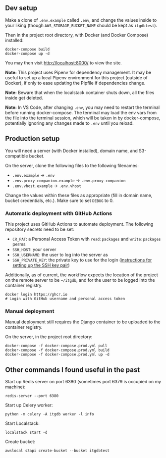 ## Dev setup

Make a clone of `.env.example` called `.env`, and change the values inside to
your liking (though `AWS_STORAGE_BUCKET_NAME` should be kept as `itgdbtest`).

Then in the project root directory, with Docker (and Docker Compose) installed:

```shell
docker-compose build
docker-compose up -d
```

You may then visit [http://localhost:8000/](http://localhost:8000/) to view
the site.

**Note:** This project uses Pipenv for dependency management. It may be useful
to set up a local Pipenv environment for this project (outside of Docker), if 
only to ease updating the Pipfile if dependencies change.

**Note:** Beware that when the localstack container shuts down, all the files
inside get deleted.

**Note:** In VS Code, after changing `.env`, you may need to restart the
terminal before running docker-compose. The terminal may load the env vars 
from the file into the terminal session, which will be taken in by
docker-compose, potentially ignoring any changes made to `.env` until you 
reload.

## Production setup

You will need a server (with Docker installed), domain name, and S3-compatible
bucket.

On the server, clone the following files to the following filenames:

- `.env.example` → `.env`
- `.env.proxy-companion.example` → `.env.proxy-companion`
- `.env.vhost.example` → `.env.vhost`

Change the values within these files as appropriate (fill in domain name,
bucket credentials, etc.). Make sure to set `DEBUG` to 0.

### Automatic deployment with GitHub Actions

This project uses GitHub Actions to automate deployment.
The following repository secrets need to be set:

- `CR_PAT`: a Personal Access Token with `read:packages` and `write:packages` perms
- `SSH_HOST`: your server
- `SSH_USERNAME`: the user to log into the server as
- `SSH_PRIVATE_KEY`: the private key to use for the login ([instructions for setting up the SSH key pair](https://github.com/appleboy/ssh-action?tab=readme-ov-file#setting-up-a-ssh-key))

Additionally, as of current, the workflow expects the location of the project
on the remote server to be `~/itgdb`, and for the user to be logged into the
container registry.

```shell
docker login https://ghcr.io
# Login with GitHub username and personal access token
```

### Manual deployment

Manual deployment still requires the Django container to be uploaded to the
container registry.

On the server, in the project root directory:

```shell
docker-compose -f docker-compose.prod.yml pull
docker-compose -f docker-compose.prod.yml build
docker-compose -f docker-compose.prod.yml up -d
```

## Other commands I found useful in the past

Start up Redis server on port 6380 (sometimes port 6379 is occupied on my
machine):

```shell
redis-server --port 6380
```

Start up Celery worker:

```shell
python -m celery -A itgdb worker -l info
```

Start Localstack:
```shell
localstack start -d
```

Create bucket:
```shell
awslocal s3api create-bucket --bucket itgdbtest
```